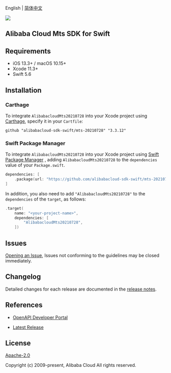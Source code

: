 English | [简体中文](README-CN.md)

![](https://aliyunsdk-pages.alicdn.com/icons/AlibabaCloud.svg)

## Alibaba Cloud Mts SDK for Swift

## Requirements

- iOS 13.3+ / macOS 10.15+
- Xcode 11.3+
- Swift 5.6

## Installation

### Carthage

To integrate `AlibabacloudMts20210728` into your Xcode project using [Carthage](https://github.com/Carthage/Carthage), specify it in your `Cartfile`:

```ogdl
github "alibabacloud-sdk-swift/mts-20210728" "3.3.12"
```

### Swift Package Manager

To integrate `AlibabacloudMts20210728` into your Xcode project using [Swift Package Manager](https://swift.org/package-manager/) , adding `AlibabacloudMts20210728` to the `dependencies` value of your `Package.swift`.

```swift
dependencies: [
    .package(url: "https://github.com/alibabacloud-sdk-swift/mts-20210728.git", from: "3.3.12")
]
```

In addition, you also need to add `"AlibabacloudMts20210728"` to the `dependencies` of the `target`, as follows:

```swift
.target(
    name: "<your-project-name>",
    dependencies: [
        "AlibabacloudMts20210728",
    ])
```

## Issues

[Opening an Issue](https://github.com/alibabacloud-sdk-swift/mts-20210728/issues/new), Issues not conforming to the guidelines may be closed immediately.

## Changelog

Detailed changes for each release are documented in the [release notes](./ChangeLog.txt).

## References

* [OpenAPI Developer Portal](https://next.api.alibabacloud.com/home)
- [Latest Release](https://github.com/alibabacloud-sdk-swift/mts-20210728)

## License

[Apache-2.0](http://www.apache.org/licenses/LICENSE-2.0)

Copyright (c) 2009-present, Alibaba Cloud All rights reserved.
